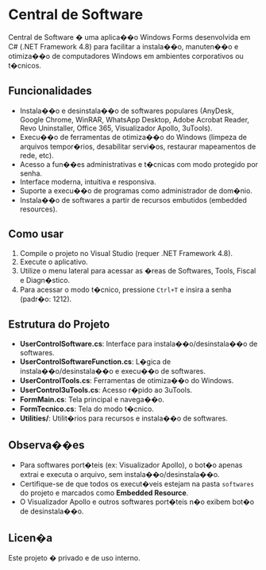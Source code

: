 # Central de Software

Central de Software � uma aplica��o Windows Forms desenvolvida em C# (.NET Framework 4.8) para facilitar a instala��o, manuten��o e otimiza��o de computadores Windows em ambientes corporativos ou t�cnicos.

## Funcionalidades

- Instala��o e desinstala��o de softwares populares (AnyDesk, Google Chrome, WinRAR, WhatsApp Desktop, Adobe Acrobat Reader, Revo Uninstaller, Office 365, Visualizador Apollo, 3uTools).
- Execu��o de ferramentas de otimiza��o do Windows (limpeza de arquivos tempor�rios, desabilitar servi�os, restaurar mapeamentos de rede, etc).
- Acesso a fun��es administrativas e t�cnicas com modo protegido por senha.
- Interface moderna, intuitiva e responsiva.
- Suporte a execu��o de programas como administrador de dom�nio.
- Instala��o de softwares a partir de recursos embutidos (embedded resources).

## Como usar

1. Compile o projeto no Visual Studio (requer .NET Framework 4.8).
2. Execute o aplicativo.
3. Utilize o menu lateral para acessar as �reas de Softwares, Tools, Fiscal e Diagn�stico.
4. Para acessar o modo t�cnico, pressione `Ctrl+T` e insira a senha (padr�o: 1212).

## Estrutura do Projeto

- **UserControlSoftware.cs**: Interface para instala��o/desinstala��o de softwares.
- **UserControlSoftwareFunction.cs**: L�gica de instala��o/desinstala��o e execu��o de softwares.
- **UserControlTools.cs**: Ferramentas de otimiza��o do Windows.
- **UserControl3uTools.cs**: Acesso r�pido ao 3uTools.
- **FormMain.cs**: Tela principal e navega��o.
- **FormTecnico.cs**: Tela do modo t�cnico.
- **Utilities/**: Utilit�rios para recursos e instala��o de softwares.

## Observa��es

- Para softwares port�teis (ex: Visualizador Apollo), o bot�o apenas extrai e executa o arquivo, sem instala��o/desinstala��o.
- Certifique-se de que todos os execut�veis estejam na pasta `softwares` do projeto e marcados como **Embedded Resource**.
- O Visualizador Apollo e outros softwares port�teis n�o exibem bot�o de desinstala��o.

## Licen�a

Este projeto � privado e de uso interno.
